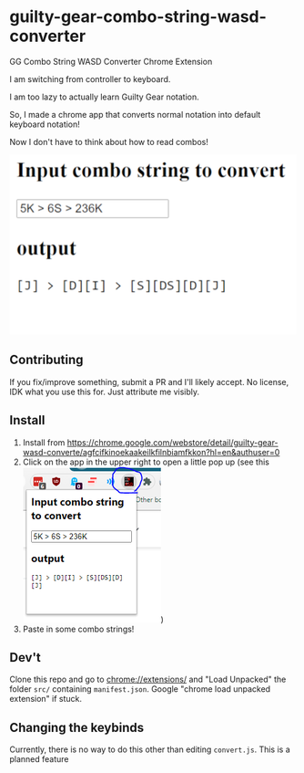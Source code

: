 # guilty-gear-combo-string-wasd-converter
GG Combo String WASD Converter Chrome Extension

I am switching from controller to keyboard.

I am too lazy to actually learn Guilty Gear notation.

So, I made a chrome app that converts normal notation into default keyboard notation!

Now I don't have to think about how to read combos!

![](src/images/screenshot.png)

## Contributing

If you fix/improve something, submit a PR and I'll likely accept. No license, IDK what you use this for. Just attribute me visibly.

## Install

1. Install from <https://chrome.google.com/webstore/detail/guilty-gear-wasd-converte/agfcifkinoekaakeilkfilnbiamfkkon?hl=en&authuser=0>
2. Click on the app in the upper right to open a little pop up (see this ![popup](src/images/popup.png))
3. Paste in some combo strings!

## Dev't

Clone this repo and go to <chrome://extensions/> and "Load Unpacked" the folder `src/` containing `manifest.json`. Google "chrome load unpacked extension" if stuck.

## Changing the keybinds

Currently, there is no way to do this other than editing `convert.js`. This is a planned feature
